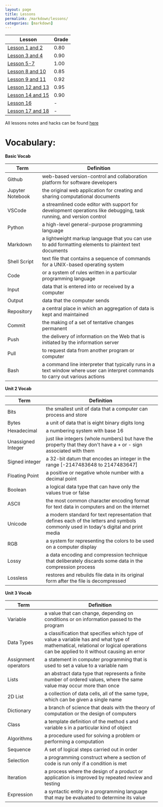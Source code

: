 ```yaml
---
layout: page
title: Lessons 
permalink: /markdown/lessons/
categories: [markdown]
---
```


| **Lesson** | **Grade** |
| - | - |
| [Lesson 1 and 2](https://paravsalaniwal.github.io/firstrepo/2022/11/29/LessonHacks.html#Lessons-1-and-2) | 0.80 |
| [Lesson 3 and 4](https://paravsalaniwal.github.io/firstrepo/2022/11/29/LessonHacks.html#Lessons-3-and-4) | 0.90 |
| [Lesson 5-7](https://paravsalaniwal.github.io/firstrepo/2022/11/29/LessonHacks.html#Lessons-5,-6,-and-7) | 1.00 |
| [Lesson 8 and 10](https://paravsalaniwal.github.io/firstrepo/2022/11/29/LessonHacks.html#Lessons-8-and-10) | 0.85 |
| [Lesson 9 and 11](https://paravsalaniwal.github.io/firstrepo/2022/11/29/LessonHacks.html#Lessons-9-and-11) | 0.92 |
| [Lesson 12 and 13](https://paravsalaniwal.github.io/firstrepo/2022/11/29/LessonHacks.html#Lessons-12-and-13) | 0.95 |
| [Lesson 14 and 15](https://paravsalaniwal.github.io/firstrepo/2022/11/29/LessonHacks.html#Lessons-14-and-15) | 0.90 |
| [Lesson 16](https://paravsalaniwal.github.io/firstrepo/2022/11/29/LessonHacks.html#Lesson-16) | - |
| [Lesson 17 and 18](https://paravsalaniwal.github.io/firstrepo/2022/11/29/LessonHacks.html#Lessons-17-and-18) | - |
All lessons notes and hacks can be found [here](https://paravsalaniwal.github.io/firstrepo/2022/11/29/LessonHacks.html)

# Vocabulary:

**Basic Vocab**

| **Term** | **Definition** |
|-|-|
| Github | web-based version-control and collaboration platform for software developers |
| Jupyter Notebook | the original web application for creating and sharing computational documents |
| VSCode | a streamlined code editor with support for development operations like debugging, task running, and version control |
| Python | a high-level general-purpose programming language |
| Markdown | a lightweight markup language that you can use to add formatting elements to plaintext text documents |
| Shell Script | text file that contains a sequence of commands for a UNIX-based operating system |
| Code |  or a system of rules written in a particular programming language |
| Input | data that is entered into or received by a computer |
| Output | data that the computer sends |
| Repository | a central place in which an aggregation of data is kept and maintained |
| Commit | the making of a set of tentative changes permanent |
| Push | the delivery of information on the Web that is initiated by the information server |
| Pull | to request data from another program or computer |
| Bash | a command line interpreter that typically runs in a text window where user can interpret commands to carry out various actions |


**Unit 2 Vocab**

| **Term** | **Definition** |
|-|-|
| Bits | the smallest unit of data that a computer can process and store |
| Bytes | a unit of data that is eight binary digits long |
| Hexadecimal | a numbering system with base 16 |
| Unassigned Integer | just like integers (whole numbers) but have the property that they don't have a + or - sign associated with them |
| Signed integer | a 32-bit datum that encodes an integer in the range [-2147483648 to 2147483647] |
| Floating Point | a positive or negative whole number with a decimal point |
| Boolean | a logical data type that can have only the values true or false |
| ASCII | the most common character encoding format for text data in computers and on the internet |
| Unicode | a modern standard for text representation that defines each of the letters and symbols commonly used in today's digital and print media |
| RGB | a system for representing the colors to be used on a computer display |
| Lossy | a data encoding and compression technique that deliberately discards some data in the compression process |
| Lossless | restores and rebuilds file data in its original form after the file is decompressed |


**Unit 3 Vocab**

| **Term** | **Definition** |
|-|-|
| Variable | a value that can change, depending on conditions or on information passed to the program |
| Data Types | a classification that specifies which type of value a variable has and what type of mathematical, relational or logical operations can be applied to it without causing an error |
| Assignment operators | a statement in computer programming that is used to set a value to a variable nam |
| Lists | an abstract data type that represents a finite number of ordered values, where the same value may occur more than once |
| 2D List | a collection of data cells, all of the same type, which can be given a single name |
| Dictionary | a branch of science that deals with the theory of computation or the design of computers |
| Class | a template definition of the method s and variable s in a particular kind of object |
| Algorithms | a procedure used for solving a problem or performing a computation |
| Sequence | A set of logical steps carried out in order |
| Selection | a programming construct where a section of code is run only if a condition is met |
| Iteration | a process where the design of a product or application is improved by repeated review and testing |
| Expression | a syntactic entity in a programming language that may be evaluated to determine its value |